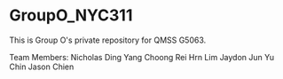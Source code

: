 # GroupO_NYC311

This is Group O's private repository for QMSS G5063.

Team Members:
Nicholas Ding Yang Choong
Rei Hrn Lim
Jaydon Jun Yu Chin
Jason Chien

